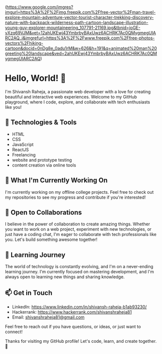 (https://www.google.com/imgres?imgurl=https%3A%2F%2Fimg.freepik.com%2Ffree-vector%2Fman-travel-explore-mountain-adventure-vector-tourist-character-trekking-discovery-nature-with-backpack-wilderness-path-cartoon-landscape-illustration-young-guy-explorer-mountaineering_107791-21169.jpg&tbnid=joGE-vXzq69VJM&vet=12ahUKEwj43YmbrbyBAxUwz6ACHRK7Ac0QMygmegUIARC2AQ..i&imgrefurl=https%3A%2F%2Fwww.freepik.com%2Ffree-photos-vectors%2Fhiking-cartoon&docid=0nDg8e_0adu1rM&w=626&h=191&q=animated%20man%20greeting%20landscape&ved=2ahUKEwj43YmbrbyBAxUwz6ACHRK7Ac0QMygmegUIARC2AQ)

# Hello, World! 👋

I'm Shivansh Raheja, a passionate web developer with a love for creating beautiful and interactive web experiences. Welcome to my GitHub playground, where I code, explore, and collaborate with tech enthusiasts like you!

## 🔧 Technologies & Tools

- HTML
- CSS
- JavaScript
- ReactJS
- Freelancing
- website and prototype testing
- content creation via online tools

## 🚀 What I'm Currently Working On

I'm currently working on my offline college projects. Feel free to check out my repositories to see my progress and contribute if you're interested!

## 💼 Open to Collaborations

I believe in the power of collaboration to create amazing things. Whether you want to work on a web project, experiment with new technologies, or just have a coding chat, I'm eager to collaborate with tech professionals like you. Let's build something awesome together! 

## 🌱 Learning Journey

The world of technology is constantly evolving, and I'm on a never-ending learning journey. I'm currently focused on mastering development, and I'm always open to learning new things and sharing knowledge.

## 📫 Get in Touch

- LinkedIn: https://www.linkedin.com/in/shivansh-raheja-b1ab93230/
- Hackerrank: https://www.hackerrank.com/shivanshraheja81
- Email: shivanshraheja81@gmail.com

Feel free to reach out if you have questions, or ideas, or just want to connect!

Thanks for visiting my GitHub profile! Let's code, learn, and create together. 🚀
